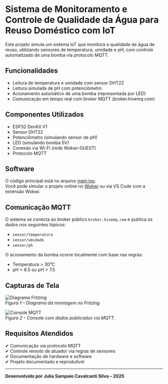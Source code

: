 # Sistema de Monitoramento e Controle de Qualidade da Água para Reuso Doméstico com IoT

Este projeto simula um sistema IoT que monitora a qualidade da água de reuso, utilizando sensores de temperatura, umidade e pH, com controle automatizado de uma bomba via protocolo MQTT.

## Funcionalidades

- Leitura de temperatura e umidade com sensor DHT22
- Leitura simulada de pH com potenciômetro
- Acionamento automático de uma bomba (representada por LED)
- Comunicação em tempo real com broker MQTT (broker.hivemq.com)

## Componentes Utilizados

- ESP32 DevKit V1
- Sensor DHT22
- Potenciômetro (simulando sensor de pH)
- LED (simulando bomba 5V)
- Conexão via Wi-Fi (rede Wokwi-GUEST)
- Protocolo MQTT

## Software

O código principal está no arquivo [main.ino](main.ino).  
Você pode simular o projeto online no [Wokwi](https://wokwi.com) ou via VS Code com a extensão Wokwi.

## Comunicação MQTT

O sistema se conecta ao broker público `broker.hivemq.com` e publica os dados nos seguintes tópicos:

- `sensor/temperatura`
- `sensor/umidade`
- `sensor/ph`

O acionamento da bomba ocorre localmente com base nas regras:

- Temperatura > 30°C
- pH < 6.5 ou pH > 7.5

## Capturas de Tela

![Diagrama Fritzing](imagens/fritzing-diagrama.png)  
*Figura 1 – Diagrama da montagem no Fritzing.*

![Console MQTT](imagens/mqtt-console.png)  
*Figura 2 – Console com dados publicados via MQTT.*

## Requisitos Atendidos

✔ Comunicação via protocolo MQTT  
✔ Controle remoto de atuador via regras de sensores  
✔ Documentação de hardware e software  
✔ Projeto documentado e reprodutível

---

**Desenvolvido por Julia Sampaio Cavalcanti Silva – 2025**
